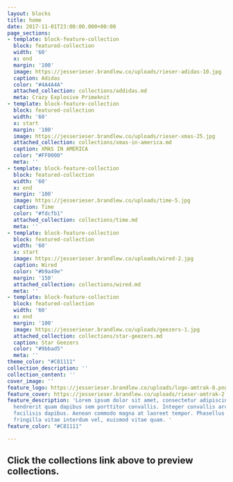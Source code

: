 ```yaml
---
layout: blocks
title: home
date: 2017-11-01T23:00:00.000+00:00
page_sections:
- template: block-feature-collection
  block: featured-collection
  width: '60'
  x: end
  margin: '100'
  image: https://jesserieser.brandlew.co/uploads/rieser-adidas-10.jpg
  caption: Adidas
  color: "#4A4A4A"
  attached_collection: collections/addidas.md
  meta: Crazy Explosive Primeknit
- template: block-feature-collection
  block: featured-collection
  width: '60'
  x: start
  margin: '100'
  image: https://jesserieser.brandlew.co/uploads/rieser-xmas-25.jpg
  attached_collection: collections/xmas-in-america.md
  caption: XMAS IN AMERICA
  color: "#FF0000"
  meta: ''
- template: block-feature-collection
  block: featured-collection
  width: '60'
  x: end
  margin: '100'
  image: https://jesserieser.brandlew.co/uploads/time-5.jpg
  caption: Time
  color: "#fdcfb1"
  attached_collection: collections/time.md
  meta: ''
- template: block-feature-collection
  block: featured-collection
  width: '60'
  x: start
  image: https://jesserieser.brandlew.co/uploads/wired-2.jpg
  caption: Wired
  color: "#b9a49e"
  margin: '150'
  attached_collection: collections/wired.md
  meta: ''
- template: block-feature-collection
  block: featured-collection
  width: '60'
  x: end
  margin: '100'
  image: https://jesserieser.brandlew.co/uploads/geezers-1.jpg
  attached_collection: collections/star-geezers.md
  caption: Star Geezers
  color: "#9bbad5"
  meta: ''
theme_color: "#C81111"
collection_description: ''
collection_content: ''
cover_image: ''
feature_logo: https://jesserieser.brandlew.co/uploads/logo-amtrak-8.png
feature_cover: https://jesserieser.brandlew.co/uploads/rieser-amtrak-2.jpg
feature_description: 'Lorem ipsum dolor sit amet, consectetur adipiscing elit. Nulla
  hendrerit quam dapibus sem porttitor convallis. Integer convallis arcu non lectus
  facilisis dapibus. Aenean commodo magna at laoreet tempor. Phasellus lorem lorem,
  fringilla vitae interdum vel, euismod vitae quam. '
feature_color: "#C81111"

---
```

## Click the collections link above to preview collections.